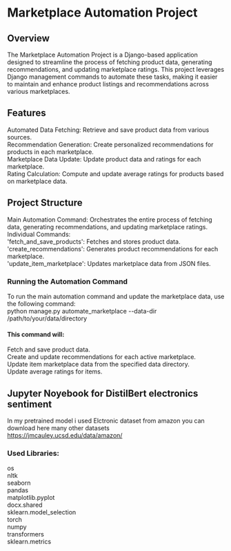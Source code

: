 # Marketplace Automation Project
## Overview
The Marketplace Automation Project is a Django-based application designed to streamline the process of fetching product data, generating recommendations,
and updating marketplace ratings. This project leverages Django management commands to automate these tasks, making it easier to maintain and enhance product 
listings and recommendations across various marketplaces.  

## Features
Automated Data Fetching: Retrieve and save product data from various sources.  
Recommendation Generation: Create personalized recommendations for products in each marketplace.  
Marketplace Data Update: Update product data and ratings for each marketplace.  
Rating Calculation: Compute and update average ratings for products based on marketplace data.  


## Project Structure
Main Automation Command: Orchestrates the entire process of fetching data, generating recommendations, and updating marketplace ratings.  
Individual Commands:  
'fetch_and_save_products': Fetches and stores product data.  
'create_recommendations': Generates product recommendations for each marketplace.  
'update_item_marketplace': Updates marketplace data from JSON files. 
 
### Running the Automation Command  
To run the main automation command and update the marketplace data, use the following command:    
python manage.py automate_marketplace --data-dir /path/to/your/data/directory  

#### This command will:  
Fetch and save product data.  
Create and update recommendations for each active marketplace.  
Update item marketplace data from the specified data directory.  
Update average ratings for items.  


## Jupyter Noyebook for DistilBert electronics sentiment  
In my pretrained model i used Elctronic dataset from amazon you can download here many other datasets  
https://jmcauley.ucsd.edu/data/amazon/
### Used Libraries:
os  
nltk  
seaborn  
pandas  
matplotlib.pyplot  
docx.shared  
sklearn.model_selection  
torch  
numpy  
transformers  
sklearn.metrics  
